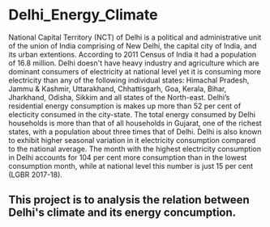 # Delhi_Energy_Climate
National Capital Territory (NCT) of Delhi is a political and administrative unit of the union of India comprising of New Delhi, the capital city of India, and its urban extentions. According to 2011 Census of India it had a population of 16.8 million. Delhi doesn't have heavy industry and agriculture which are dominant consumers of electricity at national level yet it is consuming more electricity than any of the following individual states: Himachal Pradesh, Jammu & Kashmir, Uttarakhand, Chhattisgarh, Goa, Kerala, Bihar, Jharkhand, Odisha, Sikkim and all states of the North-east. Delhi’s residential energy consumption is makes up more than 52 per cent of electicity consumed in the city-state. The total energy consumed by Delhi households is more than that of all households in Gujarat, one of the richest states, with a population about three times that of Delhi.
Delhi is also known to exhibit higher seasonal variation in it electricity consumption compared to the national average. The month with the highest electricity consumption in Delhi accounts for 104 per cent more consumption than in the lowest consumption month, while at national level this number is just 15 per cent (LGBR 2017-18).
## This project is to analysis the relation between Delhi's climate and its energy concumption.
